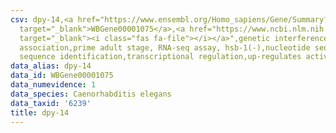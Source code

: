 ```yaml
---
csv: dpy-14,<a href="https://www.ensembl.org/Homo_sapiens/Gene/Summary?db=core;g=WBGene00001075"
  target="_blank">WBGene00001075</a>,<a href="https://www.ncbi.nlm.nih.gov/pubmed/30894454"
  target="_blank"><i class="fas fa-file"></i></a>",genetic interference,functional
  association,prime adult stage, RNA-seq assay, hsb-1(-),nucleotide sequence identification,nucleotide
  sequence identification,transcriptional regulation,up-regulates activity
data_alias: dpy-14
data_id: WBGene00001075
data_numevidence: 1
data_species: Caenorhabditis elegans
data_taxid: '6239'
title: dpy-14
---
```

